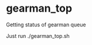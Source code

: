 gearman_top
===========

Getting status of gearman queue

Just run ./gearman_top.sh <gearman server ip>

